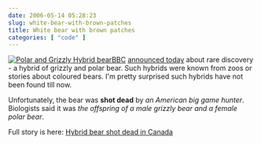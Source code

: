 ```yaml
---
date: 2006-05-14 05:28:23
slug: white-bear-with-brown-patches
title: White bear with brown patches
categories: [ "code" ]
---
```


[![Polar and Grizzly Hybrid bear](http://mateusz.loskot.net/gallery/_gallery_albums_store/wild/bbc_hybrid_bear_laun.thumb.jpg)](http://mateusz.loskot.net/gallery/wild/bbc_hybrid_bear_laun)[BBC](http://news.bbc.co.uk) [announced today](http://news.bbc.co.uk/2/hi/science/nature/4766217.stm) about rare discovery - a hybrid of grizzly and polar bear. Such hybrids were known from zoos or stories about coloured bears. I'm pretty surprised such hybrids have not been found till now.






Unfortunately, the bear was **shot dead** by _an American big game hunter_. Biologists said it was _the offspring of a male grizzly bear and a female polar bear_.





Full story is here: [Hybrid bear shot dead in Canada](http://news.bbc.co.uk/2/hi/science/nature/4766217.stm)
